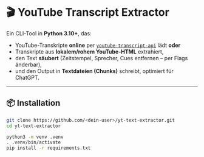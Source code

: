 # 🎬 YouTube Transcript Extractor

Ein CLI-Tool in **Python 3.10+**, das:

- YouTube-Transkripte **online** per [`youtube-transcript-api`](https://pypi.org/project/youtube-transcript-api/) lädt **oder**
- Transkripte aus **lokalem/rohem YouTube-HTML** extrahiert,
- den Text **säubert** (Zeitstempel, Sprecher, Cues entfernen – per Flags änderbar),
- und den Output in **Textdateien (Chunks)** schreibt, optimiert für ChatGPT.

---

## 📦 Installation

```bash
git clone https://github.com/<dein-user>/yt-text-extractor.git
cd yt-text-extractor

python3 -m venv .venv
. .venv/bin/activate
pip install -r requirements.txt
